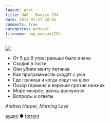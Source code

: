 ```yaml
---
layout: post
title: UWP - Выпуск 294
date: 2012-07-27 20:46
comments: true
categories: podcast
filename: ump_podcast294
---
```

![](https://podcast.umputun.com/images/uwp/uwp294.gif)




- От 5 до 8 утра: раньше было иначе
- Сходил в гости
- Они убили мечту летчика
- Как программисты сходят с ума
- Где граница и когда сядут на шею
- Позор гармина и верхние против нижних
- Море мокрое, волны волнуются
- Вопросы и ответы

_Andrea Harper, Morning Love_

[аудио](https://podcast.umputun.com/media/ump_podcast294.mp3) ● [torrent](http://archive.rucast.net/uwp/media/ump_podcast294.mp3.torrent)


<audio src="https://podcast.umputun.com/media/ump_podcast294.mp3" preload="none">
